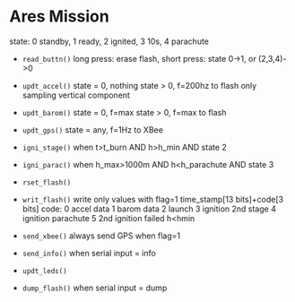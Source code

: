 # Ares Mission

state: 0 standby, 1 ready, 2 ignited, 3 10s, 4 parachute

- ```read_buttn()```
long press: erase flash, short press: state 0->1, or (2,3,4)->0

- ```updt_accel()```
state = 0, nothing
state > 0, f=200hz to flash
only sampling vertical component

- ```updt_barom()```
state = 0, f=max
state > 0, f=max to flash

- ```updt_gps()```
state = any, f=1Hz to XBee

- ```igni_stage()```
when t>t_burn AND h>h_min AND state 2

- ```igni_parac()```
when h_max>1000m AND h<h_parachute  AND state 3

- ```rset_flash()```

- ```writ_flash()```
write only values with flag=1
time_stamp[13 bits]+code[3 bits]
code:
0 accel data
1 barom data
2 launch
3 ignition 2nd stage
4 ignition parachute
5 2nd ignition failed h<hmin

- ```send_xbee()```
always send GPS when flag=1

- ```send_info()```
when serial input = info

- ```updt_leds()```

- ```dump_flash()```
when serial input = dump
